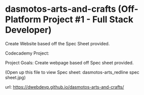 # dasmotos-arts-and-crafts (Off-Platform Project #1 - Full Stack Developer)
Create Website based off the Spec Sheet provided.

Codecademy Project:

Project Goals: 
Create webpage based off Spec sheet provided.

(Open up this file to view Spec sheet: dasmotos-arts_redline spec sheet.jpg)

url: https://dwebdevp.github.io/dasmotos-arts-and-crafts/
